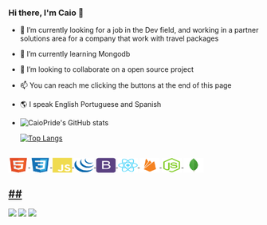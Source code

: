 ### Hi there, I'm Caio 👋

- 🔭 I’m currently looking for a job in the Dev field, and working in a partner solutions area for a company that work with travel packages
- 🌱 I’m currently learning Mongodb
- 👯 I’m looking to collaborate on a open source project 
- 📫 You can reach me clicking the buttons at the end of this page
- 🌎 I speak English Portuguese and Spanish
- <div>
  
  ![CaioPride's GitHub stats](https://github-readme-stats.vercel.app/api?username=CaioPride&show_icons=true&theme=radical)
  
  [![Top Langs](https://github-readme-stats.vercel.app/api/top-langs/?username=CaioPride&layout=compact)](https://github.com/CaioPride/)

       
</div>
  <a href="https://github.com/CaioPride">
  <div style="display: inline_block"><br>
  <img align="center" alt="Caio-HTML" height="30" width="40" src="https://raw.githubusercontent.com/devicons/devicon/master/icons/html5/html5-original.svg">
  <img align="center" alt="Caio-CSS" height="30" width="40" src="https://raw.githubusercontent.com/devicons/devicon/master/icons/css3/css3-original.svg">  
  <img align="center" alt="Caio-Js" height="30" width="40" src="https://raw.githubusercontent.com/devicons/devicon/master/icons/javascript/javascript-plain.svg">
  <img align="center" alt="Caio-Ts" height="30" width="40" src="https://github.com/devicons/devicon/blob/master/icons/jquery/jquery-original.svg">
  <img align="center" alt="Caio-React" height="30" width="40" src="https://github.com/devicons/devicon/blob/master/icons/bootstrap/bootstrap-plain.svg">
  <img align="center" alt="Caio-Python" height="30" width="40" src="https://raw.githubusercontent.com/devicons/devicon/master/icons/react/react-original.svg">
  <img align="center" alt="Caio-Csharp" height="30" width="40" src="https://github.com/devicons/devicon/blob/master/icons/firebase/firebase-plain.svg">
  <img align="center" alt="Caio-Csharp" height="30" width="40"              src="https://raw.githubusercontent.com/devicons/devicon/9f4f5cdb393299a81125eb5127929ea7bfe42889/icons/nodejs/nodejs-original.svg">
  <img align="center" alt="Caio-Csharp" height="30" width="40" src="https://raw.githubusercontent.com/devicons/devicon/9f4f5cdb393299a81125eb5127929ea7bfe42889/icons/mongodb/mongodb-original.svg">
</div>
  
## ## ####  
  
<div> 
   <a href="https://discord.gg/mwCXajszgT" target="_blank"><img src="https://img.shields.io/badge/Discord-7289DA?style=for-the-badge&logo=discord&logoColor=white" target="_blank"></a> 
  <a href = "mailto:caiopridefull@gmail.com"><img src="https://img.shields.io/badge/-Gmail-%23333?style=for-the-badge&logo=gmail&logoColor=white" target="_blank"></a>
  <a href="https://br.linkedin.com/in/caio-davi-santos-ferreira-12470394" target="_blank"><img src="https://img.shields.io/badge/-LinkedIn-%230077B5?style=for-the-badge&logo=linkedin&logoColor=white" target="_blank"></a>
